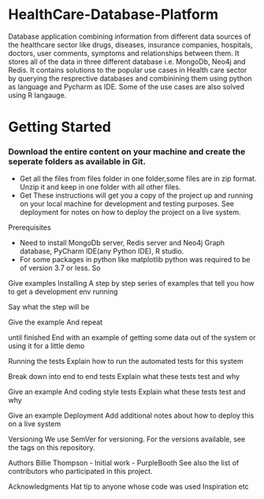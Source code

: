 # HealthCare-Database-Platform
Database application combining information from different data sources of the healthcare sector like drugs, diseases, insurance companies, hospitals, doctors, user comments, symptoms and relationships between them. It stores all of the data in three different database i.e. MongoDb, Neo4j and Redis. It contains solutions to the popular use cases in Health care sector by querying the resprective databases and combinining them using python as language and Pycharm as IDE. Some of the use cases are also solved using R langauge. 


# Getting Started
### Download the entire content on your machine and create the seperate folders as available in Git.
- Get all the files from files folder in one folder,some files are in zip format. Unzip it and keep in one folder with all other files.
- Get 
These instructions will get you a copy of the project up and running on your local machine for development and testing purposes. See deployment for notes on how to deploy the project on a live system.

Prerequisites
- Need to install MongoDb server, Redis server and Neo4j Graph database, PyCharm IDE(any Python IDE), R studio.
- For some packages in python like matplotlib python was required to be of version 3.7 or less. So 

Give examples
Installing
A step by step series of examples that tell you how to get a development env running

Say what the step will be

Give the example
And repeat

until finished
End with an example of getting some data out of the system or using it for a little demo

Running the tests
Explain how to run the automated tests for this system

Break down into end to end tests
Explain what these tests test and why

Give an example
And coding style tests
Explain what these tests test and why

Give an example
Deployment
Add additional notes about how to deploy this on a live system


Versioning
We use SemVer for versioning. For the versions available, see the tags on this repository.

Authors
Billie Thompson - Initial work - PurpleBooth
See also the list of contributors who participated in this project.



Acknowledgments
Hat tip to anyone whose code was used
Inspiration
etc
